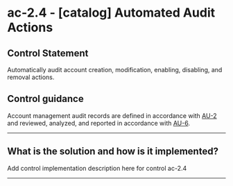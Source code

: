 # ac-2.4 - \[catalog\] Automated Audit Actions

## Control Statement

Automatically audit account creation, modification, enabling, disabling, and removal actions.

## Control guidance

Account management audit records are defined in accordance with [AU-2](#au-2) and reviewed, analyzed, and reported in accordance with [AU-6](#au-6).

______________________________________________________________________

## What is the solution and how is it implemented?

Add control implementation description here for control ac-2.4

______________________________________________________________________
